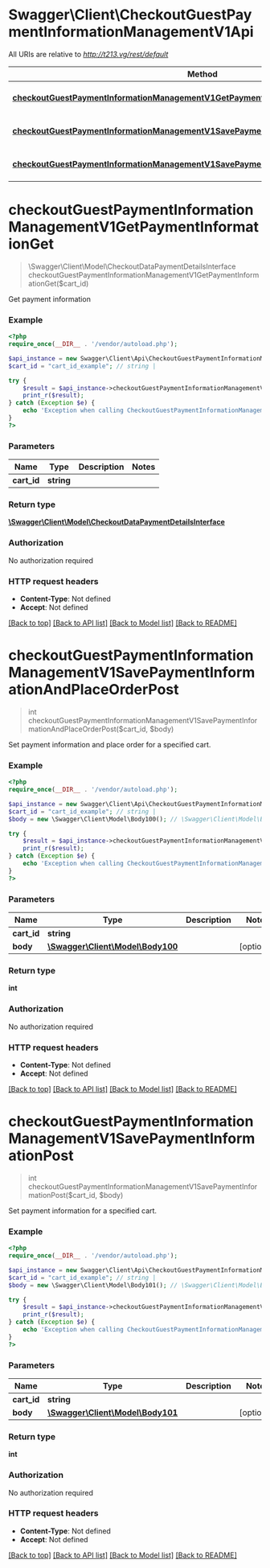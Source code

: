 # Swagger\Client\CheckoutGuestPaymentInformationManagementV1Api

All URIs are relative to *http://t213.vg/rest/default*

Method | HTTP request | Description
------------- | ------------- | -------------
[**checkoutGuestPaymentInformationManagementV1GetPaymentInformationGet**](CheckoutGuestPaymentInformationManagementV1Api.md#checkoutGuestPaymentInformationManagementV1GetPaymentInformationGet) | **GET** /V1/guest-carts/{cartId}/payment-information | 
[**checkoutGuestPaymentInformationManagementV1SavePaymentInformationAndPlaceOrderPost**](CheckoutGuestPaymentInformationManagementV1Api.md#checkoutGuestPaymentInformationManagementV1SavePaymentInformationAndPlaceOrderPost) | **POST** /V1/guest-carts/{cartId}/payment-information | 
[**checkoutGuestPaymentInformationManagementV1SavePaymentInformationPost**](CheckoutGuestPaymentInformationManagementV1Api.md#checkoutGuestPaymentInformationManagementV1SavePaymentInformationPost) | **POST** /V1/guest-carts/{cartId}/set-payment-information | 


# **checkoutGuestPaymentInformationManagementV1GetPaymentInformationGet**
> \Swagger\Client\Model\CheckoutDataPaymentDetailsInterface checkoutGuestPaymentInformationManagementV1GetPaymentInformationGet($cart_id)



Get payment information

### Example
```php
<?php
require_once(__DIR__ . '/vendor/autoload.php');

$api_instance = new Swagger\Client\Api\CheckoutGuestPaymentInformationManagementV1Api();
$cart_id = "cart_id_example"; // string | 

try {
    $result = $api_instance->checkoutGuestPaymentInformationManagementV1GetPaymentInformationGet($cart_id);
    print_r($result);
} catch (Exception $e) {
    echo 'Exception when calling CheckoutGuestPaymentInformationManagementV1Api->checkoutGuestPaymentInformationManagementV1GetPaymentInformationGet: ', $e->getMessage(), PHP_EOL;
}
?>
```

### Parameters

Name | Type | Description  | Notes
------------- | ------------- | ------------- | -------------
 **cart_id** | **string**|  |

### Return type

[**\Swagger\Client\Model\CheckoutDataPaymentDetailsInterface**](../Model/CheckoutDataPaymentDetailsInterface.md)

### Authorization

No authorization required

### HTTP request headers

 - **Content-Type**: Not defined
 - **Accept**: Not defined

[[Back to top]](#) [[Back to API list]](../../README.md#documentation-for-api-endpoints) [[Back to Model list]](../../README.md#documentation-for-models) [[Back to README]](../../README.md)

# **checkoutGuestPaymentInformationManagementV1SavePaymentInformationAndPlaceOrderPost**
> int checkoutGuestPaymentInformationManagementV1SavePaymentInformationAndPlaceOrderPost($cart_id, $body)



Set payment information and place order for a specified cart.

### Example
```php
<?php
require_once(__DIR__ . '/vendor/autoload.php');

$api_instance = new Swagger\Client\Api\CheckoutGuestPaymentInformationManagementV1Api();
$cart_id = "cart_id_example"; // string | 
$body = new \Swagger\Client\Model\Body100(); // \Swagger\Client\Model\Body100 | 

try {
    $result = $api_instance->checkoutGuestPaymentInformationManagementV1SavePaymentInformationAndPlaceOrderPost($cart_id, $body);
    print_r($result);
} catch (Exception $e) {
    echo 'Exception when calling CheckoutGuestPaymentInformationManagementV1Api->checkoutGuestPaymentInformationManagementV1SavePaymentInformationAndPlaceOrderPost: ', $e->getMessage(), PHP_EOL;
}
?>
```

### Parameters

Name | Type | Description  | Notes
------------- | ------------- | ------------- | -------------
 **cart_id** | **string**|  |
 **body** | [**\Swagger\Client\Model\Body100**](../Model/\Swagger\Client\Model\Body100.md)|  | [optional]

### Return type

**int**

### Authorization

No authorization required

### HTTP request headers

 - **Content-Type**: Not defined
 - **Accept**: Not defined

[[Back to top]](#) [[Back to API list]](../../README.md#documentation-for-api-endpoints) [[Back to Model list]](../../README.md#documentation-for-models) [[Back to README]](../../README.md)

# **checkoutGuestPaymentInformationManagementV1SavePaymentInformationPost**
> int checkoutGuestPaymentInformationManagementV1SavePaymentInformationPost($cart_id, $body)



Set payment information for a specified cart.

### Example
```php
<?php
require_once(__DIR__ . '/vendor/autoload.php');

$api_instance = new Swagger\Client\Api\CheckoutGuestPaymentInformationManagementV1Api();
$cart_id = "cart_id_example"; // string | 
$body = new \Swagger\Client\Model\Body101(); // \Swagger\Client\Model\Body101 | 

try {
    $result = $api_instance->checkoutGuestPaymentInformationManagementV1SavePaymentInformationPost($cart_id, $body);
    print_r($result);
} catch (Exception $e) {
    echo 'Exception when calling CheckoutGuestPaymentInformationManagementV1Api->checkoutGuestPaymentInformationManagementV1SavePaymentInformationPost: ', $e->getMessage(), PHP_EOL;
}
?>
```

### Parameters

Name | Type | Description  | Notes
------------- | ------------- | ------------- | -------------
 **cart_id** | **string**|  |
 **body** | [**\Swagger\Client\Model\Body101**](../Model/\Swagger\Client\Model\Body101.md)|  | [optional]

### Return type

**int**

### Authorization

No authorization required

### HTTP request headers

 - **Content-Type**: Not defined
 - **Accept**: Not defined

[[Back to top]](#) [[Back to API list]](../../README.md#documentation-for-api-endpoints) [[Back to Model list]](../../README.md#documentation-for-models) [[Back to README]](../../README.md)

